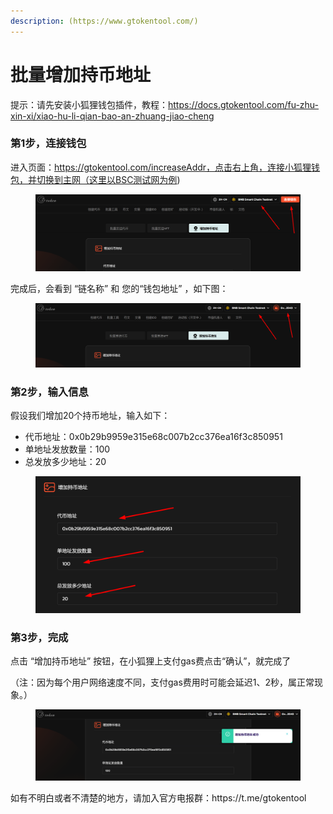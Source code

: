 ```yaml
---
description: (https://www.gtokentool.com/)
---
```


# 批量增加持币地址

提示：请先安装小狐狸钱包插件，教程：https://docs.gtokentool.com/fu-zhu-xin-xi/xiao-hu-li-qian-bao-an-zhuang-jiao-cheng
### 第1步，连接钱包

进入页面：https://gtokentool.com/increaseAddr，点击右上角，连接小狐狸钱包，并切换到主网（这里以BSC测试网为例)
<figure><img src="../.gitbook/assets/image (91).png" alt=""><figcaption></figcaption></figure>

完成后，会看到 “链名称” 和 您的“钱包地址” ，如下图：

<figure><img src="../.gitbook/assets/image (92).png" alt=""><figcaption></figcaption></figure>

### 第2步，输入信息

假设我们增加20个持币地址，输入如下：

* 代币地址：0x0b29b9959e315e68c007b2cc376ea16f3c850951
* 单地址发放数量：100
* 总发放多少地址：20

<figure><img src="../.gitbook/assets/image (95).png" alt=""><figcaption></figcaption></figure>

### 第3步，完成

点击 “增加持币地址” 按钮，在小狐狸上支付gas费点击“确认”，就完成了

（注：因为每个用户网络速度不同，支付gas费用时可能会延迟1、2秒，属正常现象。）

<figure><img src="../.gitbook/assets/image (96).png" alt=""><figcaption></figcaption></figure>
如有不明白或者不清楚的地方，请加入官方电报群：https://t.me/gtokentool
